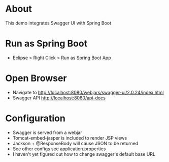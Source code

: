 # About
This demo integrates Swagger UI with Spring Boot


# Run as Spring Boot
* Eclipse > Right Click > Run as Spring Boot App


# Open Browser
* Navigate to <http://localhost:8080/webjars/swagger-ui/2.0.24/index.html>
* Swagger API  <http://localhost:8080/api-docs>


# Configuration
* Swagger is served from a webjar 
* Tomcat-embed-jasper is included to render JSP views
* Jackson + @ResponseBody will cause JSON to be returned
* See other configs see application.properties 
* I haven't yet figured out how to change swagger's default base URL  
